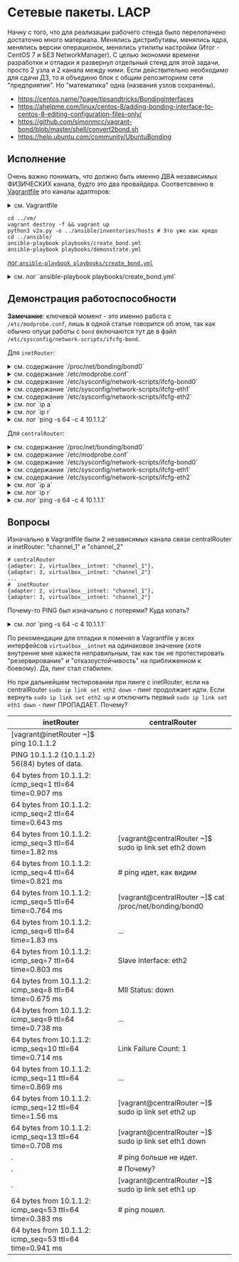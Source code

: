 #  Сетевые пакеты. LACP 

Начну c того, что для реализации рабочего стенда было перелопачено достаточно много материала. Менялись дистрибутивы, менялись ядра, менялись версии операционок, менялись утилиты настройки (Итог - CentOS 7 и БЕЗ NetworkManager). С целью экономии времени разработки и отладки я развернул отдельный стенд для этой задачи, просто 2 узла и 2 канала между ними. Если действительно необходимо для сдачи ДЗ, то я объединю блок с общим репозиторием сети "предприятия". Но "математика" одна (названия узлов сохранены).

* https://centos.name/?page/tipsandtricks/BondingInterfaces
* https://ahelpme.com/linux/centos-8/adding-bonding-interface-to-centos-8-editing-configuration-files-only/
* https://github.com/simonmcc/vagrant-bond/blob/master/shell/convert2bond.sh
* https://help.ubuntu.com/community/UbuntuBonding

## Исполнение

Очень важно понимать, что должно быть именно ДВА независимых ФИЗИЧЕСКИХ канала, будто это два провайдера. Соответсвенно в [Vagrantfile](./033_part2/vm/Vagrantfile) это каналы адапторов: 

<details><summary>см. Vagrantfile</summary>

```text
# -*- mode: ruby -*-
# vim: set ft=ruby :

MACHINES = {
    :inetRouter => {
        :box_name => "centos/7",
        :net => [
            {adapter: 2, virtualbox__intnet: "channel_1",},
            {adapter: 3, virtualbox__intnet: "channel_1",}
        ]
    },
    :centralRouter => {
        :box_name => "centos/7",
        :net => [
            {adapter: 2, virtualbox__intnet: "channel_1",},
            {adapter: 3, virtualbox__intnet: "channel_1",},
        ]
    },
}

Vagrant.configure("2") do |config|

    MACHINES.each do |boxname, boxconfig|
        config.gatling.rsync_on_startup = false
        config.vm.define boxname do |box|
            box.vm.provision "shell", run: "always", inline: <<-SHELL

                #systemctl stop NetworkManager    # <--- No once anymore
                #systemctl disable NetworkManager # <--- No once anymore

                systemctl enable network.service
                systemctl start network.service

            SHELL

            config.vm.provider "virtualbox" do |v|
                v.memory = 256
                v.cpus = 1
            end

            box.vm.box = boxconfig[:box_name]
            box.vm.host_name = boxname.to_s

            boxconfig[:net].each do |ipconf|
                box.vm.network "private_network", ipconf
            end

            box.vm.provision "shell", inline: <<-SHELL
                mkdir -p ~root/.ssh
                cp ~vagrant/.ssh/auth* ~root/.ssh
            SHELL

        end
    end
end

```

</details>

```shell
cd ../vm/
vagrant destroy -f && vagrant up 
python3 v2a.py -o ../ansible/inventories/hosts # Это уже как кредо
cd ../ansible/
ansible-playbook playbooks/create_bond.yml 
ansible-playbook playbooks/demonstrate.yml 
```

[лог `ansible-playbook playbooks/create_bond.yml`](./033_part2/files/playbooks_create_bond.yml.log)

<details><summary>см. лог `ansible-playbook playbooks/create_bond.yml`</summary>

```text

PLAY [Playbook of bond config] *************************************************

TASK [Gathering Facts] *********************************************************
ok: [inetRouter]
ok: [centralRouter]

TASK [../roles/create_bond : /etc/sysconfig/network | "NOZEROCONF=yes" | I don't want 169.254.0.0/16 network at default] ***
changed: [centralRouter]
changed: [inetRouter]

TASK [../roles/create_bond : rm -f modprobe.conf] ******************************
changed: [inetRouter]
changed: [centralRouter]

TASK [../roles/create_bond : Configure modprobe.conf] **************************
changed: [inetRouter] => (item={'DEVICE': 'bond0', 'TYPE': 'Bond', 'IPADDR': '10.1.1.1', 'NETMASK': '255.255.255.0', 'ONBOOT': True, 'USERCTL': False, 'BOOTPROTO': 'none', 'BONDING_OPTS': '"miimon=100 mode=0"'})
skipping: [inetRouter] => (item={'TYPE': 'Ethernet', 'DEVICE': 'eth1', 'BOOTPROTO': 'none', 'ONBOOT': True, 'USERCTL': False, 'MASTER': 'bond0', 'SLAVE': True}) 
skipping: [inetRouter] => (item={'TYPE': 'Ethernet', 'DEVICE': 'eth2', 'BOOTPROTO': 'none', 'ONBOOT': True, 'USERCTL': False, 'MASTER': 'bond0', 'SLAVE': True}) 
changed: [centralRouter] => (item={'DEVICE': 'bond0', 'TYPE': 'Bond', 'IPADDR': '10.1.1.2', 'NETMASK': '255.255.255.0', 'GATEWAY': '10.1.1.1', 'ONBOOT': True, 'USERCTL': False, 'BOOTPROTO': 'none', 'BONDING_OPTS': '"miimon=100 mode=0"'})
skipping: [centralRouter] => (item={'TYPE': 'Ethernet', 'DEVICE': 'eth1', 'BOOTPROTO': 'none', 'ONBOOT': True, 'USERCTL': False, 'MASTER': 'bond0', 'SLAVE': True}) 
skipping: [centralRouter] => (item={'TYPE': 'Ethernet', 'DEVICE': 'eth2', 'BOOTPROTO': 'none', 'ONBOOT': True, 'USERCTL': False, 'MASTER': 'bond0', 'SLAVE': True}) 

TASK [../roles/create_bond : /etc/sysconfig/network-scripts/ifcfg-<bonded> | delete bond] ***
changed: [inetRouter] => (item={'DEVICE': 'bond0', 'TYPE': 'Bond', 'IPADDR': '10.1.1.1', 'NETMASK': '255.255.255.0', 'ONBOOT': True, 'USERCTL': False, 'BOOTPROTO': 'none', 'BONDING_OPTS': '"miimon=100 mode=0"'})
changed: [centralRouter] => (item={'DEVICE': 'bond0', 'TYPE': 'Bond', 'IPADDR': '10.1.1.2', 'NETMASK': '255.255.255.0', 'GATEWAY': '10.1.1.1', 'ONBOOT': True, 'USERCTL': False, 'BOOTPROTO': 'none', 'BONDING_OPTS': '"miimon=100 mode=0"'})
changed: [inetRouter] => (item={'TYPE': 'Ethernet', 'DEVICE': 'eth1', 'BOOTPROTO': 'none', 'ONBOOT': True, 'USERCTL': False, 'MASTER': 'bond0', 'SLAVE': True})
changed: [centralRouter] => (item={'TYPE': 'Ethernet', 'DEVICE': 'eth1', 'BOOTPROTO': 'none', 'ONBOOT': True, 'USERCTL': False, 'MASTER': 'bond0', 'SLAVE': True})
changed: [inetRouter] => (item={'TYPE': 'Ethernet', 'DEVICE': 'eth2', 'BOOTPROTO': 'none', 'ONBOOT': True, 'USERCTL': False, 'MASTER': 'bond0', 'SLAVE': True})
changed: [centralRouter] => (item={'TYPE': 'Ethernet', 'DEVICE': 'eth2', 'BOOTPROTO': 'none', 'ONBOOT': True, 'USERCTL': False, 'MASTER': 'bond0', 'SLAVE': True})

TASK [../roles/create_bond : /etc/sysconfig/network-scripts/ifcfg-<bonded> | create bond] ***
changed: [centralRouter] => (item={'DEVICE': 'bond0', 'TYPE': 'Bond', 'IPADDR': '10.1.1.2', 'NETMASK': '255.255.255.0', 'GATEWAY': '10.1.1.1', 'ONBOOT': True, 'USERCTL': False, 'BOOTPROTO': 'none', 'BONDING_OPTS': '"miimon=100 mode=0"'})
changed: [inetRouter] => (item={'DEVICE': 'bond0', 'TYPE': 'Bond', 'IPADDR': '10.1.1.1', 'NETMASK': '255.255.255.0', 'ONBOOT': True, 'USERCTL': False, 'BOOTPROTO': 'none', 'BONDING_OPTS': '"miimon=100 mode=0"'})
changed: [inetRouter] => (item={'TYPE': 'Ethernet', 'DEVICE': 'eth1', 'BOOTPROTO': 'none', 'ONBOOT': True, 'USERCTL': False, 'MASTER': 'bond0', 'SLAVE': True})
changed: [centralRouter] => (item={'TYPE': 'Ethernet', 'DEVICE': 'eth1', 'BOOTPROTO': 'none', 'ONBOOT': True, 'USERCTL': False, 'MASTER': 'bond0', 'SLAVE': True})
changed: [inetRouter] => (item={'TYPE': 'Ethernet', 'DEVICE': 'eth2', 'BOOTPROTO': 'none', 'ONBOOT': True, 'USERCTL': False, 'MASTER': 'bond0', 'SLAVE': True})
changed: [centralRouter] => (item={'TYPE': 'Ethernet', 'DEVICE': 'eth2', 'BOOTPROTO': 'none', 'ONBOOT': True, 'USERCTL': False, 'MASTER': 'bond0', 'SLAVE': True})

RUNNING HANDLER [../roles/create_bond : systemctl-restart-network] *************
changed: [inetRouter]
changed: [centralRouter]

PLAY RECAP *********************************************************************
centralRouter              : ok=7    changed=6    unreachable=0    failed=0    skipped=0    rescued=0    ignored=0   
inetRouter                 : ok=7    changed=6    unreachable=0    failed=0    skipped=0    rescued=0    ignored=0   


```

</details>

## Демонстрация работоспособности

__Замечание__: ключевой момент - это именно работа с `/etc/modprobe.conf`, лишь в одной статье говорится об этом, так как обычно опуци работы с `bond` включаются тут де в файл  `/etc/sysconfig/network-scripts/ifcfg-bond`. 

Для `inetRouter`:


<details><summary>см. содержание `/proc/net/bonding/bond0`</summary>

```text
Ethernet Channel Bonding Driver: v3.7.1 (April 27, 2011)

Bonding Mode: load balancing (round-robin)
MII Status: up
MII Polling Interval (ms): 100
Up Delay (ms): 0
Down Delay (ms): 0

Slave Interface: eth1
MII Status: up
Speed: 1000 Mbps
Duplex: full
Link Failure Count: 0
Permanent HW addr: 08:00:27:36:43:cb
Slave queue ID: 0

Slave Interface: eth2
MII Status: up
Speed: 1000 Mbps
Duplex: full
Link Failure Count: 0
Permanent HW addr: 08:00:27:38:20:5f
Slave queue ID: 0
```

</details>

<details><summary>см. содержание `/etc/modprobe.conf`</summary>

```text
alias bond0 bonding
options bond0 mode=0 miimon=100 fail_over_mac=1 
```

</details>

<details><summary>см. содержание `/etc/sysconfig/network-scripts/ifcfg-bond0`</summary>

```text
DEVICE=bond0
TYPE=Bond
BONDING_MASTER=True
IPADDR=10.1.1.1
NETMASK=255.255.255.0
ONBOOT=True
USERCTL=False
BOOTPROTO=static
BONDING_OPTS="mode=0 miimon=100 fail_over_mac=1"
```

</details>

<details><summary>см. содержание `/etc/sysconfig/network-scripts/ifcfg-eth1`</summary>

```text
DEVICE=eth1
TYPE=Ethernet
SLAVE=True
MASTER=bond0
BOOTPROTO=static
ONBOOT=True
USERCTL=False
```

</details>

<details><summary>см. содержание `/etc/sysconfig/network-scripts/ifcfg-eth2`</summary>

```text
DEVICE=eth2
TYPE=Ethernet
SLAVE=True
MASTER=bond0
BOOTPROTO=static
ONBOOT=True
USERCTL=False
```

</details>

<details><summary>см. лог `ip a`</summary>

```text
1: lo: <LOOPBACK,UP,LOWER_UP> mtu 65536 qdisc noqueue state UNKNOWN group default qlen 1000
    link/loopback 00:00:00:00:00:00 brd 00:00:00:00:00:00
    inet 127.0.0.1/8 scope host lo
       valid_lft forever preferred_lft forever
    inet6 ::1/128 scope host 
       valid_lft forever preferred_lft forever
2: eth0: <BROADCAST,MULTICAST,UP,LOWER_UP> mtu 1500 qdisc pfifo_fast state UP group default qlen 1000
    link/ether 52:54:00:4d:77:d3 brd ff:ff:ff:ff:ff:ff
    inet 10.0.2.15/24 brd 10.0.2.255 scope global noprefixroute dynamic eth0
       valid_lft 86392sec preferred_lft 86392sec
    inet6 fe80::5054:ff:fe4d:77d3/64 scope link 
       valid_lft forever preferred_lft forever
3: eth1: <BROADCAST,MULTICAST,SLAVE,UP,LOWER_UP> mtu 1500 qdisc pfifo_fast master bond0 state UP group default qlen 1000
    link/ether 08:00:27:36:43:cb brd ff:ff:ff:ff:ff:ff
4: eth2: <BROADCAST,MULTICAST,SLAVE,UP,LOWER_UP> mtu 1500 qdisc pfifo_fast master bond0 state UP group default qlen 1000
    link/ether 08:00:27:36:43:cb brd ff:ff:ff:ff:ff:ff
12: bond0: <BROADCAST,MULTICAST,MASTER,UP,LOWER_UP> mtu 1500 qdisc noqueue state UP group default qlen 1000
    link/ether 08:00:27:36:43:cb brd ff:ff:ff:ff:ff:ff
    inet 10.1.1.1/24 brd 10.1.1.255 scope global noprefixroute bond0
       valid_lft forever preferred_lft forever
    inet6 fe80::a00:27ff:fe36:43cb/64 scope link 
       valid_lft forever preferred_lft forever
```

</details>

<details><summary>см. лог `ip r`</summary>

```text
default via 10.0.2.2 dev eth0 proto dhcp metric 102 
10.0.2.0/24 dev eth0 proto kernel scope link src 10.0.2.15 metric 102 
10.1.1.0/24 dev bond0 proto kernel scope link src 10.1.1.1 metric 300 
```

</details>

<details><summary>см. лог `ping -s 64 -c 4 10.1.1.2`</summary>

```text
PING 10.1.1.2 (10.1.1.2) 64(92) bytes of data.
72 bytes from 10.1.1.2: icmp_seq=1 ttl=64 time=0.353 ms
72 bytes from 10.1.1.2: icmp_seq=2 ttl=64 time=0.859 ms
72 bytes from 10.1.1.2: icmp_seq=3 ttl=64 time=0.842 ms
72 bytes from 10.1.1.2: icmp_seq=4 ttl=64 time=0.885 ms

--- 10.1.1.2 ping statistics ---
4 packets transmitted, 4 received, 0% packet loss, time 3003ms
rtt min/avg/max/mdev = 0.353/0.734/0.885/0.223 ms
```

</details>

Для `centralRouter`:


<details><summary>см. содержание `/proc/net/bonding/bond0`</summary>

```text
Ethernet Channel Bonding Driver: v3.7.1 (April 27, 2011)

Bonding Mode: load balancing (round-robin)
MII Status: up
MII Polling Interval (ms): 100
Up Delay (ms): 0
Down Delay (ms): 0

Slave Interface: eth1
MII Status: up
Speed: 1000 Mbps
Duplex: full
Link Failure Count: 0
Permanent HW addr: 08:00:27:1a:c0:4e
Slave queue ID: 0

Slave Interface: eth2
MII Status: up
Speed: 1000 Mbps
Duplex: full
Link Failure Count: 0
Permanent HW addr: 08:00:27:a7:f2:e1
Slave queue ID: 0
```

</details>

<details><summary>см. содержание `/etc/modprobe.conf`</summary>

```text
alias bond0 bonding
options bond0 mode=0 miimon=100 fail_over_mac=1 
```

</details>

<details><summary>см. содержание `/etc/sysconfig/network-scripts/ifcfg-bond0`</summary>

```text
DEVICE=bond0
TYPE=Bond
BONDING_MASTER=True
IPADDR=10.1.1.2
NETMASK=255.255.255.0
GATEWAY=10.1.1.1
ONBOOT=True
USERCTL=False
BOOTPROTO=static
BONDING_OPTS="mode=0 miimon=100 fail_over_mac=1"
```

</details>

<details><summary>см. содержание `/etc/sysconfig/network-scripts/ifcfg-eth1`</summary>

```text
DEVICE=eth1
TYPE=Ethernet
SLAVE=True
MASTER=bond0
BOOTPROTO=static
ONBOOT=True
USERCTL=False
```

</details>

<details><summary>см. содержание `/etc/sysconfig/network-scripts/ifcfg-eth2`</summary>

```text
DEVICE=eth2
TYPE=Ethernet
SLAVE=True
MASTER=bond0
BOOTPROTO=static
ONBOOT=True
USERCTL=False
```

</details>

<details><summary>см. лог `ip a`</summary>

```text
1: lo: <LOOPBACK,UP,LOWER_UP> mtu 65536 qdisc noqueue state UNKNOWN group default qlen 1000
    link/loopback 00:00:00:00:00:00 brd 00:00:00:00:00:00
    inet 127.0.0.1/8 scope host lo
       valid_lft forever preferred_lft forever
    inet6 ::1/128 scope host 
       valid_lft forever preferred_lft forever
2: eth0: <BROADCAST,MULTICAST,UP,LOWER_UP> mtu 1500 qdisc pfifo_fast state UP group default qlen 1000
    link/ether 52:54:00:4d:77:d3 brd ff:ff:ff:ff:ff:ff
    inet 10.0.2.15/24 brd 10.0.2.255 scope global noprefixroute dynamic eth0
       valid_lft 86392sec preferred_lft 86392sec
    inet6 fe80::5054:ff:fe4d:77d3/64 scope link 
       valid_lft forever preferred_lft forever
3: eth1: <BROADCAST,MULTICAST,SLAVE,UP,LOWER_UP> mtu 1500 qdisc pfifo_fast master bond0 state UP group default qlen 1000
    link/ether 08:00:27:1a:c0:4e brd ff:ff:ff:ff:ff:ff
4: eth2: <BROADCAST,MULTICAST,SLAVE,UP,LOWER_UP> mtu 1500 qdisc pfifo_fast master bond0 state UP group default qlen 1000
    link/ether 08:00:27:1a:c0:4e brd ff:ff:ff:ff:ff:ff
12: bond0: <BROADCAST,MULTICAST,MASTER,UP,LOWER_UP> mtu 1500 qdisc noqueue state UP group default qlen 1000
    link/ether 08:00:27:1a:c0:4e brd ff:ff:ff:ff:ff:ff
    inet 10.1.1.2/24 brd 10.1.1.255 scope global noprefixroute bond0
       valid_lft forever preferred_lft forever
    inet6 fe80::a00:27ff:fe1a:c04e/64 scope link 
       valid_lft forever preferred_lft forever
```

</details>

<details><summary>см. лог `ip r`</summary>

```text
default via 10.0.2.2 dev eth0 proto dhcp metric 102 
default via 10.1.1.1 dev bond0 proto static metric 300 
10.0.2.0/24 dev eth0 proto kernel scope link src 10.0.2.15 metric 102 
10.1.1.0/24 dev bond0 proto kernel scope link src 10.1.1.2 metric 300 
```

</details>

<details><summary>см. лог `ping -s 64 -c 4 10.1.1.1`</summary>

```text
PING 10.1.1.1 (10.1.1.1) 64(92) bytes of data.
72 bytes from 10.1.1.1: icmp_seq=1 ttl=64 time=0.787 ms
72 bytes from 10.1.1.1: icmp_seq=2 ttl=64 time=0.849 ms
72 bytes from 10.1.1.1: icmp_seq=3 ttl=64 time=0.629 ms
72 bytes from 10.1.1.1: icmp_seq=4 ttl=64 time=0.592 ms

--- 10.1.1.1 ping statistics ---
4 packets transmitted, 4 received, 0% packet loss, time 3003ms
rtt min/avg/max/mdev = 0.592/0.714/0.849/0.108 ms
```

</details>

## Вопросы

Изначально в Vagrantfile были 2 независимых канала связи centralRouter и inetRouter: "channel_1" и "channel_2"
```shell
# centralRouter
{adapter: 2, virtualbox__intnet: "channel_1"}, 
{adapter: 3, virtualbox__intnet: "channel_2"}
...
#  inetRouter
{adapter: 2, virtualbox__intnet: "channel_1"}, 
{adapter: 3, virtualbox__intnet: "channel_2"}
```
Почему-то PING был изначально с потерями? Куда копать?


<details><summary>см. лог `ping -s 64 -c 4 10.1.1.1`</summary>

```text
PING 10.1.1.1 (10.1.1.1) 64(92) bytes of data.
72 bytes from 10.1.1.1: icmp_seq=2 ttl=64 time=0.936 ms

--- 10.1.1.1 ping statistics ---
4 packets transmitted, 1 received, 75% packet loss, time 3007ms
rtt min/avg/max/mdev = 0.936/0.936/0.936/0.000 ms
```

</details>

По рекомендации для отладки я поменял в Vagrantfile у всех интерфейсов `virtualbox__intnet` на одинаковое значение (хотя внутренне мне кажестя неправильным, так как так не протестировать "резервирование" и "отказоустойчивость" на приближенном к боевому). Да, пинг стал стабилен.

Но при дальнейшем тестировании при пинге с inetRouter, если на centralRouter `sudo ip link set eth2 down` - пинг продолжает идти.
Если вернуть `sudo ip link set eth2 up` и отключить первый `sudo ip link set eth1 down` - пинг ПРОПАДАЕТ.
Почему?

inetRouter | centralRouter
 --- | --- 
[vagrant@inetRouter ~]$  ping  10.1.1.2 | 
PING 10.1.1.2 (10.1.1.2) 56(84) bytes of data. | 
64 bytes from 10.1.1.2: icmp_seq=1 ttl=64 time=0.907 ms | 
64 bytes from 10.1.1.2: icmp_seq=2 ttl=64 time=0.643 ms | 
64 bytes from 10.1.1.2: icmp_seq=3 ttl=64 time=1.82 ms | [vagrant@centralRouter ~]$  sudo ip link set eth2 down
64 bytes from 10.1.1.2: icmp_seq=4 ttl=64 time=0.821 ms | # ping идет, как видим
64 bytes from 10.1.1.2: icmp_seq=5 ttl=64 time=0.764 ms | [vagrant@centralRouter ~]$  cat /proc/net/bonding/bond0
64 bytes from 10.1.1.2: icmp_seq=6 ttl=64 time=1.83 ms | ...
64 bytes from 10.1.1.2: icmp_seq=7 ttl=64 time=0.803 ms | Slave Interface: eth2
64 bytes from 10.1.1.2: icmp_seq=8 ttl=64 time=0.675 ms | MII Status: down
64 bytes from 10.1.1.2: icmp_seq=9 ttl=64 time=0.738 ms | ...
64 bytes from 10.1.1.2: icmp_seq=10 ttl=64 time=0.714 ms | Link Failure Count: 1
64 bytes from 10.1.1.2: icmp_seq=11 ttl=64 time=0.869 ms | ...
64 bytes from 10.1.1.2: icmp_seq=12 ttl=64 time=1.56 ms | [vagrant@centralRouter ~]$ sudo ip link set eth2 up
64 bytes from 10.1.1.2: icmp_seq=13 ttl=64 time=0.708 ms | [vagrant@centralRouter ~]$ sudo ip link set eth1 down
. | # ping больше не идет. 
. | # Почему?
. | [vagrant@centralRouter ~]$ sudo ip link set eth1 up
64 bytes from 10.1.1.2: icmp_seq=53 ttl=64 time=0.383 ms | # ping пошел. 
64 bytes from 10.1.1.2: icmp_seq=53 ttl=64 time=0.941 ms | 
